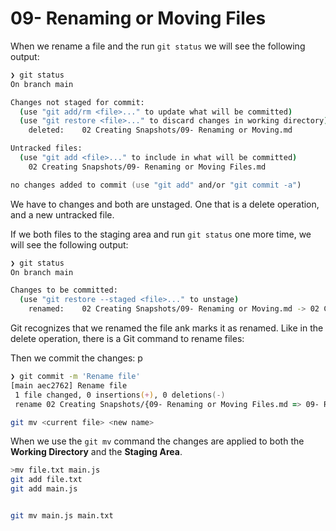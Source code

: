 # 09- Renaming or Moving Files

When we rename a file and the run `git status` we will see the following output:

```zsh
❯ git status
On branch main

Changes not staged for commit:
  (use "git add/rm <file>..." to update what will be committed)
  (use "git restore <file>..." to discard changes in working directory)
	deleted:    02 Creating Snapshots/09- Renaming or Moving.md

Untracked files:
  (use "git add <file>..." to include in what will be committed)
	02 Creating Snapshots/09- Renaming or Moving Files.md

no changes added to commit (use "git add" and/or "git commit -a")
```

We have to changes and both are unstaged. One that is a delete operation, and a new untracked file.

If we both files to the staging area and run `git status` one more time, we will see the following output:

```zsh
❯ git status
On branch main

Changes to be committed:
  (use "git restore --staged <file>..." to unstage)
	renamed:    02 Creating Snapshots/09- Renaming or Moving.md -> 02 Creating Snapshots/09- Renaming or Moving Files.md
```

Git recognizes that we renamed the file ank marks it as renamed. Like in the delete operation, there is a Git command to rename files:

Then we commit the changes:
p
```zsh
❯ git commit -m 'Rename file'
[main aec2762] Rename file
 1 file changed, 0 insertions(+), 0 deletions(-)
 rename 02 Creating Snapshots/{09- Renaming or Moving Files.md => 09- Renaming or Moving.md} (100%)
```

```zsh
git mv <current file> <new name>
```

When we use the `git mv` command the changes are applied to both the **Working Directory** and the **Staging Area**.



```zsh
>mv file.txt main.js
git add file.txt
git add main.js


git mv main.js main.txt

```
